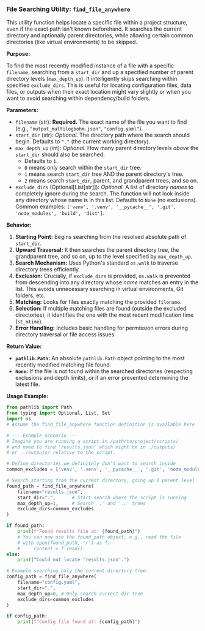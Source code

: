 ### File Searching Utility: `find_file_anywhere`

This utility function helps locate a specific file within a project structure, even if the exact path isn't known beforehand. It searches the current directory and optionally parent directories, while allowing certain common directories (like virtual environments) to be skipped.

**Purpose:**

To find the most recently modified instance of a file with a specific `filename`, searching from a `start_dir` and up a specified number of parent directory levels (`max_depth_up`). It intelligently skips searching within specified `exclude_dirs`. This is useful for locating configuration files, data files, or outputs when their exact location might vary slightly or when you want to avoid searching within dependency/build folders.

**Parameters:**

* `filename` (str): **Required.** The exact name of the file you want to find (e.g., `"output_multilogbohm.json"`, `"config.yaml"`).
* `start_dir` (str): *Optional.* The directory path where the search should begin. Defaults to `"."` (the current working directory).
* `max_depth_up` (int): *Optional.* How many parent directory levels *above* the `start_dir` should also be searched.
    * Defaults to `1`.
    * `0` means only search within the `start_dir` tree.
    * `1` means search `start_dir` tree AND the parent directory's tree.
    * `2` means search `start_dir`, parent, and grandparent trees, and so on.
* `exclude_dirs` (Optional[List[str]]): *Optional.* A list of directory *names* to completely ignore during the search. The function will not look inside any directory whose name is in this list. Defaults to `None` (no exclusions). Common examples: `['venv', '.venv', '__pycache__', '.git', 'node_modules', 'build', 'dist']`.

**Behavior:**

1.  **Starting Point:** Begins searching from the resolved absolute path of `start_dir`.
2.  **Upward Traversal:** It then searches the parent directory tree, the grandparent tree, and so on, up to the level specified by `max_depth_up`.
3.  **Search Mechanism:** Uses Python's standard `os.walk` to traverse directory trees efficiently.
4.  **Exclusion:** Crucially, if `exclude_dirs` is provided, `os.walk` is prevented from descending into any directory whose *name* matches an entry in the list. This avoids unnecessary searching in virtual environments, Git folders, etc.
5.  **Matching:** Looks for files exactly matching the provided `filename`.
6.  **Selection:** If multiple matching files are found (outside the excluded directories), it identifies the one with the most recent modification time (`st_mtime`).
7.  **Error Handling:** Includes basic handling for permission errors during directory traversal or file access issues.

**Return Value:**

* **`pathlib.Path`:** An absolute `pathlib.Path` object pointing to the most recently modified matching file found.
* **`None`:** If the file is not found within the searched directories (respecting exclusions and depth limits), or if an error prevented determining the latest file.

**Usage Example:**

```python
from pathlib import Path
from typing import Optional, List, Set
import os
# Assume the find_file_anywhere function definition is available here

# --- Example Scenario ---
# Imagine you are running a script in /path/to/project/scripts/
# and need to find 'results.json' which might be in ./outputs/
# or ../outputs/ relative to the script.

# Define directories we definitely don't want to search inside
common_excludes = ['venv', '.venv', '__pycache__', '.git', 'node_modules', 'build']

# Search starting from the current directory, going up 1 parent level
found_path = find_file_anywhere(
    filename="results.json",
    start_dir=".",      # Start search where the script is running
    max_depth_up=1,     # Search '.' and '..' trees
    exclude_dirs=common_excludes
)

if found_path:
    print(f"Found results file at: {found_path}")
    # You can now use the found_path object, e.g., read the file
    # with open(found_path, 'r') as f:
    #     content = f.read()
else:
    print("Could not locate 'results.json'.")

# Example searching only the current directory tree:
config_path = find_file_anywhere(
    filename="config.yaml",
    start_dir=".",
    max_depth_up=0, # Only search current dir tree
    exclude_dirs=common_excludes
)

if config_path:
    print(f"Config file found at: {config_path}")